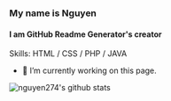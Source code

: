 ### My name is Nguyen
#### I am GitHub Readme Generator's creator

Skills: HTML / CSS / PHP / JAVA

- 🔭 I’m currently working on this page. 





![nguyen274's github stats](https://github-readme-stats.vercel.app/api?username=nguyen274&show_icons=true&theme=default)
